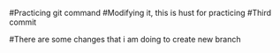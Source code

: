 #Practicing git command
#Modifying it, this is hust for practicing
#Third commit

#There are some changes that i am doing to create new branch